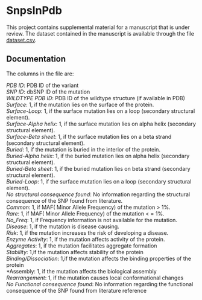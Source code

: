 # SnpsInPdb

This project contains supplemental  material for a manuscript that is under review. The dataset contained in the manuscript is available through the file [dataset.csv](dataset.csv).

## Documentation

The columns in the file are:

*PDB ID*: PDB ID of the variant <br />
*SNP ID*: dbSNP ID of the mutation <br />
*WILDTYPE PDB ID*: PDB ID of the wildtype structure (if available in PDB) <br />
*Surface*: 1, if the mutation lies on the surface of the protein. <br />
*Surface-Loop*: 1, if the surface mutation lies on a loop (secondary structural element). <br />
*Surface-Alpha helix*: 1, if the surface mutation lies on alpha helix (secondary structural element). <br />
*Surface-Beta sheet*: 1, if the surface mutation lies on a beta strand (secondary structural element). <br />
*Buried*: 1, if the mutation is buried in the interior of the protein. <br />
*Buried-Alpha helix*: 1, if the buried mutation lies on alpha helix (secondary structural element). <br />
*Buried-Beta sheet*: 1, if the buried mutation lies on beta strand (secondary structural element). <br />
*Buried-Loop*: 1, if the surface mutation lies on a loop (secondary structural element). <br />
*No structural consequence found*: No information regarding the structural consequence of the SNP found from literature. <br />
*Common*: 1, if MAF( Minor Allele Frequency) of the mutation &gt; 1%. <br />
*Rare*: 1, if MAF( Minor Allele Frequency) of the mutation &lt; = 1%. <br />
*No_Freq*: 1, if Frequency information is not available for the mutation. <br />
*Disease*: 1, if the mutation is disease causing. <br />
*Risk*: 1, if the mutation increases the risk of developing a disease. <br />
*Enzyme Activity*: 1, if the mutation affects activity of the protein. <br />
*Aggregates*: 1, if the mutation facilitates aggregate formation <br />
*Stability*: 1,if the mutation affects stability of the protein <br />
*Binding/Dissociation*: 1,if the mutation affects the binding properties of the protein <br />
*Assembly: 1, if the mutation affects the biological assembly <br />
*Rearrangement*: 1, if the mutation causes local conformational changes <br /> 
*No Functional consequence found*: No information regarding the functional consequence of the SNP found from literature reference <br />


